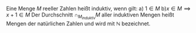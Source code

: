 Eine Menge $M$ reeller Zahlen heißt induktiv, wenn gilt:
a) $1\in M$
b)$x \in M\implies x+1\in M$
Der Durchschnitt $\cap_{M_{induktiv}}M$ aller induktiven Mengen heißt Mengen der natürlichen Zahlen und wird mit $\mathbb{N}$ bezeichnet.